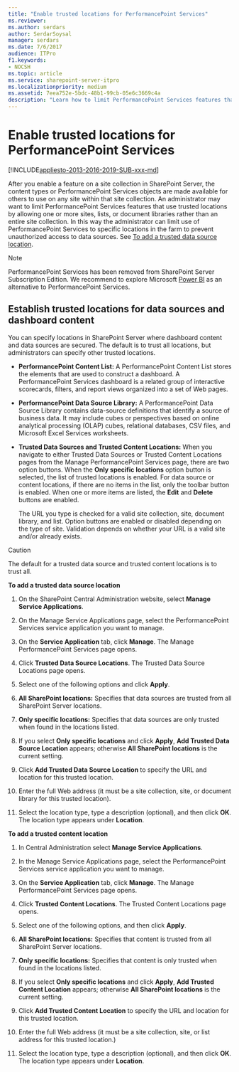 ```yaml
---
title: "Enable trusted locations for PerformancePoint Services"
ms.reviewer: 
ms.author: serdars
author: SerdarSoysal
manager: serdars
ms.date: 7/6/2017
audience: ITPro
f1.keywords:
- NOCSH
ms.topic: article
ms.service: sharepoint-server-itpro
ms.localizationpriority: medium
ms.assetid: 7eea752e-5bdc-48b1-99cb-05e6c3669c4a
description: "Learn how to limit PerformancePoint Services features that use trusted locations by allowing only designated sites, lists or document libraries rather than the entire site collection."
---
```


# Enable trusted locations for PerformancePoint Services

[!INCLUDE[appliesto-2013-2016-2019-SUB-xxx-md](../includes/appliesto-2013-2016-2019-SUB-xxx-md.md)]
  
After you enable a feature on a site collection in SharePoint Server, the content types or PerformancePoint Services objects are made available for others to use on any site within that site collection. An administrator may want to limit PerformancePoint Services features that use trusted locations by allowing one or more sites, lists, or document libraries rather than an entire site collection. In this way the administrator can limit use of PerformancePoint Services to specific locations in the farm to prevent unauthorized access to data sources. See [To add a trusted data source location](#proc1).

> [!NOTE]
> PerformancePoint Services has been removed from SharePoint Server Subscription Edition. We recommend to explore Microsoft [Power BI](https://powerbi.microsoft.com/) as an alternative to PerformancePoint Services.
  
## Establish trusted locations for data sources and dashboard content
<a name="establish_trusted_locations"> </a>

You can specify locations in SharePoint Server where dashboard content and data sources are secured. The default is to trust all locations, but administrators can specify other trusted locations.
  
- **PerformancePoint Content List:** A PerformancePoint Content List stores the elements that are used to construct a dashboard. A PerformancePoint Services dashboard is a related group of interactive scorecards, filters, and report views organized into a set of Web pages. 
    
- **PerformancePoint Data Source Library:** A PerformancePoint Data Source Library contains data-source definitions that identify a source of business data. It may include cubes or perspectives based on online analytical processing (OLAP) cubes, relational databases, CSV files, and Microsoft Excel Services worksheets. 
    
- **Trusted Data Sources and Trusted Content Locations:** When you navigate to either Trusted Data Sources or Trusted Content Locations pages from the Manage PerformancePoint Services page, there are two option buttons. When the **Only specific locations** option button is selected, the list of trusted locations is enabled. For data source or content locations, if there are no items in the list, only the toolbar button is enabled. When one or more items are listed, the **Edit** and **Delete** buttons are enabled. 
    
    The URL you type is checked for a valid site collection, site, document library, and list. Option buttons are enabled or disabled depending on the type of site. Validation depends on whether your URL is a valid site and/or already exists. 
    
> [!CAUTION]
> The default for a trusted data source and trusted content locations is to trust all. 
  
 <a name="proc1"></a>**To add a trusted data source location**
  
1. On the SharePoint Central Administration website, select **Manage Service Applications**.
    
2. On the Manage Service Applications page, select the PerformancePoint Services service application you want to manage.
    
3. On the **Service Application** tab, click **Manage**. The Manage PerformancePoint Services page opens.
    
4. Click **Trusted Data Source Locations**. The Trusted Data Source Locations page opens.
    
5. Select one of the following options and click **Apply**.
    
1. **All SharePoint locations:** Specifies that data sources are trusted from all SharePoint Server locations. 
    
2. **Only specific locations:** Specifies that data sources are only trusted when found in the locations listed. 
    
6. If you select **Only specific locations** and click **Apply**, **Add Trusted Data Source Location** appears; otherwise **All SharePoint locations** is the current setting. 
    
7. Click **Add Trusted Data Source Location** to specify the URL and location for this trusted location. 
    
8. Enter the full Web address (it must be a site collection, site, or document library for this trusted location).
    
9. Select the location type, type a description (optional), and then click **OK**. The location type appears under **Location**.
    
 **To add a trusted content location**
  
1. In Central Administration select **Manage Service Applications**.
    
2. In the Manage Service Applications page, select the PerformancePoint Services service application you want to manage.
    
3. On the **Service Application** tab, click **Manage**. The Manage PerformancePoint Services page opens.
    
4. Click **Trusted Content Locations**. The Trusted Content Locations page opens.
    
5. Select one of the following options, and then click **Apply**.
    
1. **All SharePoint locations:** Specifies that content is trusted from all SharePoint Server locations. 
    
2. **Only specific locations:** Specifies that content is only trusted when found in the locations listed. 
    
6. If you select **Only specific locations** and click **Apply**, **Add Trusted Content Location** appears; otherwise **All SharePoint locations** is the current setting. 
    
7. Click **Add Trusted Content Location** to specify the URL and location for this trusted location. 
    
8. Enter the full Web address (it must be a site collection, site, or list address for this trusted location.)
    
9. Select the location type, type a description (optional), and then click **OK**. The location type appears under **Location**.
    

